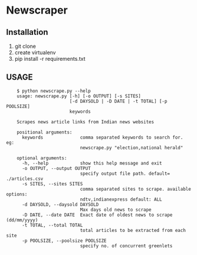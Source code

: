 # Newscraper

## Installation

1. git clone
2. create virtualenv
3. pip install -r requirements.txt

## USAGE

        $ python newscrape.py --help
        usage: newscrape.py [-h] [-o OUTPUT] [-s SITES]
                            [-d DAYSOLD | -D DATE | -t TOTAL] [-p POOLSIZE]
                            keywords

        Scrapes news article links from Indian news websites

        positional arguments:
          keywords              comma separated keywords to search for. eg:
                                newscrape.py "election,national herald"

        optional arguments:
          -h, --help            show this help message and exit
          -o OUTPUT, --output OUTPUT
                                specify output file path. default= ./articles.csv
          -s SITES, --sites SITES
                                comma separated sites to scrape. available options:
                                ndtv,indianexpress default: ALL
          -d DAYSOLD, --daysold DAYSOLD
                                Max days old news to scrape
          -D DATE, --date DATE  Exact date of oldest news to scrape (dd/mm/yyyy)
          -t TOTAL, --total TOTAL
                                total articles to be extracted from each site
          -p POOLSIZE, --poolsize POOLSIZE
                                specify no. of concurrent greenlets
